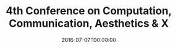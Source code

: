 ---
acronym: xCoAx 2016
date: '2016-07-07T00:00:00'
ext_url: http://xcoax.org/
location: Bergamo, Italy
submission_date: '2016-01-31T00:00:00'
title: 4th Conference on Computation, Communication, Aesthetics & X
---